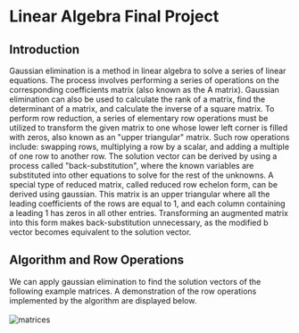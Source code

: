 # Linear Algebra Final Project

## Introduction
Gaussian elimination is a method in linear algebra to solve a series of linear equations. The process involves performing a series of operations on the corresponding coefficients matrix (also known as the A matrix). Gaussian elimination can also be used to calculate the rank of a matrix, find the determinant of a matrix, and calculate the inverse of a square matrix. To perform row reduction, a series of elementary row operations must be utilized to transform the given matrix to one whose lower left corner is filled with zeros, also known as an "upper triangular" matrix. Such row operations include: swapping rows, multiplying a row by a scalar, and adding a multiple of one row to another row. The solution vector can be derived by using a process called "back-substitution", where the known variables are substituted into other equations to solve for the rest of the unknowns. A special type of reduced matrix, called reduced row echelon form, can be derived using gaussian. This matrix is an upper triangular where all the leading coefficients of the rows are equal to 1, and each column containing a leading 1 has zeros in all other entries. Transforming an augmented matrix into this form makes back-substitution unnecessary, as the modified b vector becomes equivalent to the solution vector.  

## Algorithm and Row Operations
We can apply gaussian elimination to find the solution vectors of the following example matrices. A demonstration of the row operations implemented by the algorithm are displayed below. 
<br/>
<br/>
![matrices](https://raw.github.com/wnam98/MATH201Final/master/imgs/matrices.PNG "matrices")

    

